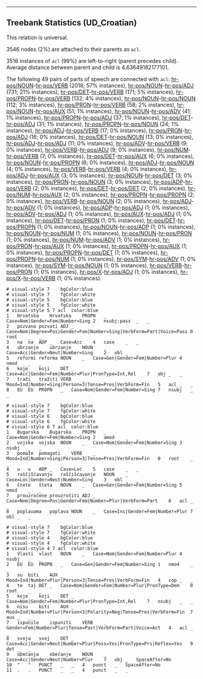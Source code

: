 

--------------------------------------------------------------------------------

## Treebank Statistics (UD_Croatian)

This relation is universal.

3546 nodes (2%) are attached to their parents as `acl`.

3516 instances of `acl` (99%) are left-to-right (parent precedes child).
Average distance between parent and child is 4.63649182177101.

The following 49 pairs of parts of speech are connected with `acl`: [hr-pos/NOUN]()-[hr-pos/VERB]() (2018; 57% instances), [hr-pos/NOUN]()-[hr-pos/ADJ]() (731; 21% instances), [hr-pos/DET]()-[hr-pos/VERB]() (171; 5% instances), [hr-pos/PROPN]()-[hr-pos/VERB]() (132; 4% instances), [hr-pos/NOUN]()-[hr-pos/NOUN]() (112; 3% instances), [hr-pos/PRON]()-[hr-pos/VERB]() (58; 2% instances), [hr-pos/NOUN]()-[hr-pos/AUX]() (51; 1% instances), [hr-pos/NOUN]()-[hr-pos/ADV]() (41; 1% instances), [hr-pos/PROPN]()-[hr-pos/ADJ]() (37; 1% instances), [hr-pos/DET]()-[hr-pos/ADJ]() (31; 1% instances), [hr-pos/PROPN]()-[hr-pos/NOUN]() (24; 1% instances), [hr-pos/ADJ]()-[hr-pos/VERB]() (17; 0% instances), [hr-pos/PRON]()-[hr-pos/ADJ]() (16; 0% instances), [hr-pos/DET]()-[hr-pos/NOUN]() (13; 0% instances), [hr-pos/ADJ]()-[hr-pos/ADJ]() (11; 0% instances), [hr-pos/ADV]()-[hr-pos/VERB]() (9; 0% instances), [hr-pos/VERB]()-[hr-pos/ADJ]() (9; 0% instances), [hr-pos/NUM]()-[hr-pos/VERB]() (7; 0% instances), [hr-pos/DET]()-[hr-pos/AUX]() (6; 0% instances), [hr-pos/NOUN]()-[hr-pos/PROPN]() (6; 0% instances), [hr-pos/ADJ]()-[hr-pos/NOUN]() (4; 0% instances), [hr-pos/VERB]()-[hr-pos/VERB]() (4; 0% instances), [hr-pos/ADJ]()-[hr-pos/AUX]() (3; 0% instances), [hr-pos/NOUN]()-[hr-pos/DET]() (3; 0% instances), [hr-pos/PRON]()-[hr-pos/NOUN]() (3; 0% instances), [hr-pos/ADP]()-[hr-pos/VERB]() (2; 0% instances), [hr-pos/DET]()-[hr-pos/DET]() (2; 0% instances), [hr-pos/NUM]()-[hr-pos/AUX]() (2; 0% instances), [hr-pos/PROPN]()-[hr-pos/PROPN]() (2; 0% instances), [hr-pos/VERB]()-[hr-pos/NOUN]() (2; 0% instances), [hr-pos/ADJ]()-[hr-pos/ADV]() (1; 0% instances), [hr-pos/ADP]()-[hr-pos/ADJ]() (1; 0% instances), [hr-pos/ADV]()-[hr-pos/ADJ]() (1; 0% instances), [hr-pos/AUX]()-[hr-pos/ADJ]() (1; 0% instances), [hr-pos/DET]()-[hr-pos/PRON]() (1; 0% instances), [hr-pos/DET]()-[hr-pos/PROPN]() (1; 0% instances), [hr-pos/NOUN]()-[hr-pos/ADP]() (1; 0% instances), [hr-pos/NOUN]()-[hr-pos/NUM]() (1; 0% instances), [hr-pos/NOUN]()-[hr-pos/PRON]() (1; 0% instances), [hr-pos/NUM]()-[hr-pos/ADV]() (1; 0% instances), [hr-pos/PRON]()-[hr-pos/AUX]() (1; 0% instances), [hr-pos/PROPN]()-[hr-pos/AUX]() (1; 0% instances), [hr-pos/PROPN]()-[hr-pos/DET]() (1; 0% instances), [hr-pos/PROPN]()-[hr-pos/NUM]() (1; 0% instances), [hr-pos/SYM]()-[hr-pos/ADV]() (1; 0% instances), [hr-pos/SYM]()-[hr-pos/NOUN]() (1; 0% instances), [hr-pos/VERB]()-[hr-pos/PRON]() (1; 0% instances), [hr-pos/X]()-[hr-pos/ADJ]() (1; 0% instances), [hr-pos/X]()-[hr-pos/VERB]() (1; 0% instances).


~~~ conllu
# visual-style 7	bgColor:blue
# visual-style 7	fgColor:white
# visual-style 5	bgColor:blue
# visual-style 5	fgColor:white
# visual-style 5 7 acl	color:blue
1	Hrvatska	Hrvatska	PROPN	_	Case=Nom|Gender=Fem|Number=Sing	2	nsubj:pass	_	_
2	pozvana	pozvati	ADJ	_	Case=Nom|Degree=Pos|Gender=Fem|Number=Sing|VerbForm=Part|Voice=Pass	0	root	_	_
3	na	na	ADP	_	Case=Acc	4	case	_	_
4	ubrzanje	ubrzanje	NOUN	_	Case=Acc|Gender=Neut|Number=Sing	2	obl	_	_
5	reformi	reforma	NOUN	_	Case=Gen|Gender=Fem|Number=Plur	4	nmod	_	_
6	koje	koji	DET	_	Case=Acc|Gender=Fem|Number=Plur|PronType=Int,Rel	7	obj	_	_
7	traži	tražiti	VERB	_	Mood=Ind|Number=Sing|Person=3|Tense=Pres|VerbForm=Fin	5	acl	_	_
8	EU	EU	PROPN	_	Case=Nom|Gender=Fem|Number=Sing	7	nsubj	_	_

~~~


~~~ conllu
# visual-style 7	bgColor:blue
# visual-style 7	fgColor:white
# visual-style 6	bgColor:blue
# visual-style 6	fgColor:white
# visual-style 6 7 acl	color:blue
1	Bugarska	Bugarska	PROPN	_	Case=Nom|Gender=Fem|Number=Sing	2	amod	_	_
2	vojska	vojska	NOUN	_	Case=Nom|Gender=Fem|Number=Sing	3	nsubj	_	_
3	pomaže	pomagati	VERB	_	Mood=Ind|Number=Sing|Person=3|Tense=Pres|VerbForm=Fin	0	root	_	_
4	u	u	ADP	_	Case=Loc	5	case	_	_
5	raščišćavanju	raščišćavanje	NOUN	_	Case=Loc|Gender=Neut|Number=Sing	3	obl	_	_
6	štete	šteta	NOUN	_	Case=Gen|Gender=Fem|Number=Sing	5	nmod	_	_
7	prouzročene	prouzročiti	ADJ	_	Case=Nom|Degree=Pos|Gender=Fem|Number=Plur|VerbForm=Part	6	acl	_	_
8	poplavama	poplava	NOUN	_	Case=Ins|Gender=Fem|Number=Plur	7	obl	_	_

~~~


~~~ conllu
# visual-style 7	bgColor:blue
# visual-style 7	fgColor:white
# visual-style 4	bgColor:blue
# visual-style 4	fgColor:white
# visual-style 4 7 acl	color:blue
1	Vlasti	vlast	NOUN	_	Case=Nom|Gender=Fem|Number=Plur	4	nsubj	_	_
2	EU	EU	PROPN	_	Case=Gen|Gender=Fem|Number=Sing	1	nmod	_	_
3	su	biti	AUX	_	Mood=Ind|Number=Plur|Person=3|Tense=Pres|VerbForm=Fin	4	cop	_	_
4	te	taj	DET	_	Case=Nom|Gender=Fem|Number=Plur|PronType=Dem	0	root	_	_
5	koje	koji	DET	_	Case=Nom|Gender=Fem|Number=Plur|PronType=Int,Rel	7	nsubj	_	_
6	nisu	biti	AUX	_	Mood=Ind|Number=Plur|Person=3|Polarity=Neg|Tense=Pres|VerbForm=Fin	7	aux	_	_
7	ispunile	ispuniti	VERB	_	Gender=Fem|Number=Plur|Tense=Past|VerbForm=Part|Voice=Act	4	acl	_	_
8	svoja	svoj	DET	_	Case=Acc|Gender=Neut|Number=Plur|Poss=Yes|PronType=Prs|Reflex=Yes	9	det	_	_
9	obećanja	obećanje	NOUN	_	Case=Acc|Gender=Neut|Number=Plur	7	obj	_	SpaceAfter=No
10	"	"	PUNCT	_	_	4	punct	_	SpaceAfter=No
11	.	.	PUNCT	_	_	4	punct	_	_

~~~


